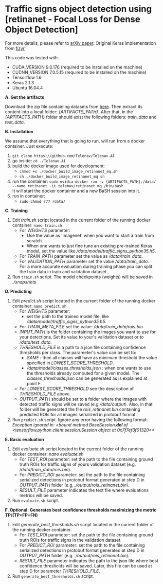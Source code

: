 # Traffic signs object detection using [retinanet - Focal Loss for Dense Object Detection]
For more details, please refer to [arXiv paper](https://arxiv.org/abs/1708.02002).
Original Keras implementation from [fizyr](https://github.com/fizyr/keras-retinanet)

This code was tested with:  

- CUDA_VERSION 9.0.176  (required to be installed on the machine)
- CUDNN_VERSION 7.0.5.15 (required to be installed on the machine)
- Tensorflow 1.6  
- Keras 2.1.3  
- Ubuntu 16.04.4


**A. Get the artifacts**
 
Download the zip file containing datasets from [here](https://s3.eu-central-1.amazonaws.com/telenav.ai/telenav_ai_dataset.zip). Then extract its content into a local folder: _{ARTIFACTS_PATH}_.
After that, in the _{ARTIFACTS_PATH}_ folder should exist the following folders: _train_data_ and _test_data_.

**B. Installation**

We assume that everything that is going to run, will run from a docker container. Just execute:  

1. `git clone https://github.com/Telenav/Telenav.AI`
1. go inside: `cd ./Telenav.AI`
2. build the docker image used for development:  
    * `chmod +x ./docker_build_image_retinanet_mq.sh`  
    * `sh ./docker_build_image_retinanet_mq.sh`  
3. run the container: `sudo nvidia-docker run -v {ARTIFACTS_PATH}:/data/ --name retinanet -it telenav/retinanet_mq /bin/bash`  
    It will start the docker container and a new BaSH session into it.  
4. run in container:
    * `sudo chmod 777 /data/`
        

**C. Training** 

1. Edit _train.sh_ script located in the current folder of the running docker container: `nano train.sh`  
    * For _WEIGHTS_ parameter:  
        * Use the value as 'imagenet' when you want to start a train from scratch.  
        * When one wants to just fine tune an existing pre-trained Keras model, set the value like _/data/model/traffic_signs_python35.h5_.
    * For _TRAIN_PATH_ parameter set the value as _/data/train_data_.  
    * For _VALIDATION_PATH_ parameter set the value  _/data/train_data_.  
   For a more accurate evaluation during training phase you can split the train data in train and validation dataset.  
2. Run `train.sh` script. The model checkpoints (weights) will be saved in _./snapshots_  

**D. Predicting** 

1. Edit _predict.sh_ script located in the current folder of the running docker container: `nano predict.sh`  
    * For _WEIGHTS_ parameter:  
        * set the path to the trained model file, like _/data/model/traffic_signs_python35.h5_.  
    * For _TRAIN_META_FILE_ set the value: _/data/train_data/rois.bin_  
    * _INPUT_PATH_ is the folder containing the images you want to use for your detections. Set its value to your's validation dataset or to _/data/test_data_.  
    * _THRESHOLD_FILE_ is a path to a json file containing confidence thresholds per class. The parameter's value can be set to:  
        * _SAME_ : then all classes will have as minimum threshold the value specified in _LOWEST_SCORE_THRESHOLD_.  
        * _/data/model/classes_thresholds.json_ : when one wants to use the thresholds already computed for a given model. The _classes_thresholds.json_ can be generated as is explained at point F.
    * For _LOWEST_SCORE_THRESHOLD_ see the description of _THRESHOLD_FILE_ above.  
    * _OUTPUT_PATH_ should be set to a folder where the images with detected traffic signs will be saved (e.g _/data/output_). Also, in that folder will be generated the file _rois_retinanet.bin_ containing predicted ROIs for all images serialized in protobuf format.  
2. Run `predict.sh` script. Ignore any error having the following format: _Exception ignored in: <bound method BaseSession.__del__ of <tensorflow.python.client.session.Session object at 0x7f7ef3f01320>>_  

**E. Basic evaluation** 

1. Edit _evaluate.sh_ script located in the current folder of the running docker container: _nano evaluate.sh_  
    * For _TEST_ROI_ parameter: set the path to the file containing ground truth ROIs for traffic signs of yours validation dataset (e.g. _/data/train_data/rois.bin_).  
    * For _PREDICT_ROI_ parameter: set the path to the file containing serialized detections in protobuf format generated at step D in _OUTPUT_PATH_ folder (e.g. _./output/rois_retinanet.bin_).  
    * _RESULT_FILE_ parameter indicates the text file where evaluations metrics will be saved.  
2. Run `evaluate.sh` script.

**F. Optional: Generates best confidence thresholds maximizing the metric TP/(TP+FP+FN)** 

1. Edit _generate_best_thresholds.sh_ script located in the current folder of the running docker container.  
    * For _TEST_ROI_ parameter: set the path to the file containing ground truth ROIs for traffic signs in the validation dataset.  
    * For _PREDICT_ROI_ parameter: set the path to the file containing serialized detections in protobuf format generated at step D in _OUTPUT_PATH_ folder (e.g. _./output/rois_retinanet.bin_).  
    * _RESULT_FILE_ parameter indicates the path to the json file where best confidence thresholds will be saved. Later, this file can be used at step D for parameter _THRESHOLD_FILE_.  
2. Run `generate_best_thresholds.sh` script.  
